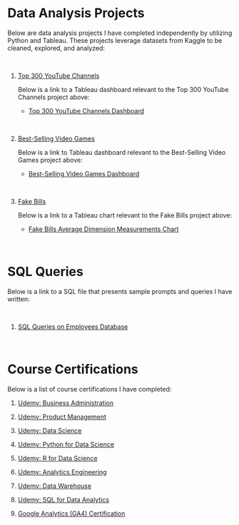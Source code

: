 # Data Analysis Projects

Below are data analysis projects I have completed independently by utilizing Python and Tableau. These projects leverage datasets from Kaggle to be cleaned, explored, and analyzed:

<br>

1) [Top 300 YouTube Channels](https://github.com/jersonscruz/Data-Analysis-Projects/blob/main/Data%20Project%20-%2001%20Top%20300%20YouTube%20Channels.ipynb)
  
      Below is a link to a Tableau dashboard relevant to the Top 300 YouTube Channels project above:
  
      - [Top 300 YouTube Channels Dashboard](https://public.tableau.com/app/profile/jerson.cruz/viz/Top300YouTubeChannelsDashboard001/DashboardTopYT001)
  
<br>

2) [Best-Selling Video Games](https://github.com/jersonscruz/Data-Analysis-Projects/blob/main/Data%20Project%20-%2002%20Best-Selling%20Video%20Games.ipynb)
  
      Below is a link to Tableau dashboard relevant to the Best-Selling Video Games project above:
  
      - [Best-Selling Video Games Dashboard](https://public.tableau.com/app/profile/jerson.cruz/viz/Best-SellingVideoGamesDashboard/DashboardBSVG001)

<br>

3) [Fake Bills](https://github.com/jersonscruz/Data-Analysis-Projects/blob/main/Data%20Project%20-%2003%20Fake%20Bills.ipynb)
  
    Below is a link to a Tableau chart relevant to the Fake Bills project above:
  
    - [Fake Bills Average Dimension Measurements Chart](https://public.tableau.com/app/profile/jerson.cruz/viz/FakevsRealBillsChart/ChartFB001)

<br>

# SQL Queries

Below is a link to a SQL file that presents sample prompts and queries I have written:

<br>

1) [SQL Queries on Employees Database](https://github.com/jersonscruz/Data-Analysis-Projects/blob/main/SQLFileEmployeesDatabase.sql)

<br>

# Course Certifications

Below is a list of course certifications I have completed:

1) [Udemy: Business Administration](https://www.udemy.com/certificate/UC-10fff2e9-2d71-43fc-bb75-70e77049b806/)

2) [Udemy: Product Management](https://www.udemy.com/certificate/UC-d85bd332-df51-473e-8650-e753e025aa9f/)

3) [Udemy: Data Science](https://www.udemy.com/certificate/UC-8b297df9-f0a2-4484-b589-a17885a1eaaa/)

4) [Udemy: Python for Data Science](https://www.udemy.com/certificate/UC-e11b1e60-2839-4a9f-93ef-f5a3def2197b/)

5) [Udemy: R for Data Science](https://www.udemy.com/certificate/UC-58bf5de6-1b27-4a3c-8977-14b7868d6a3c/)

6) [Udemy: Analytics Engineering](https://www.udemy.com/certificate/UC-202b70bf-8929-4835-b877-6cbecc6a6294/)

7) [Udemy: Data Warehouse](https://www.udemy.com/certificate/UC-87c23710-a0d9-4f2f-866b-662d1d31b73e/)

8) [Udemy: SQL for Data Analytics](https://www.udemy.com/certificate/UC-f01487ca-c75e-4bbf-a671-e8ceb2dc7f82/)

9) [Google Analytics (GA4) Certification](https://skillshop.exceedlms.com/student/award/W9xNCSWe1Nn52cB6HBxKUvzt)
